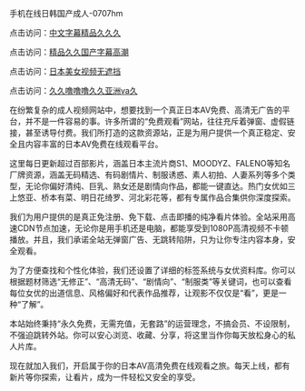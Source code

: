 手机在线日韩国产成人-0707hm


点击访问：<a href="https://bered.pages.dev/">中文字幕精品久久久</a>

点击访问：<a href="https://gsd-agv.pages.dev/">精品久久国产字幕高潮</a>

点击访问：<a href="https://tfda.pages.dev/">日本美女视频无遮挡</a>

点击访问：<a href="https://cfad.pages.dev/">久久噜噜噜久久亚洲va久</a>


在纷繁复杂的成人视频网站中，想要找到一个真正日本AV免费、高清无广告的平台，并不是一件容易的事。许多所谓的“免费观看”网站，往往充斥着弹窗、虚假链接，甚至诱导付费。我们所打造的这款资源站，正是为用户提供一个真正稳定、安全且内容丰富的日本AV免费在线观看平台。

这里每日更新超过百部影片，涵盖日本主流片商S1、MOODYZ、FALENO等知名厂牌资源，涵盖无码精选、有码剧情片、制服诱惑、素人初拍、人妻系列等多个类型，无论你偏好清纯、巨乳、熟女还是剧情向作品，都能一键直达。热门女优如三上悠亚、桥本有菜、明日花绮罗、河北彩花等，都有专属作品合集供你深度探索。

我们为用户提供的是真正免注册、免下载、点击即播的纯净看片体验。全站采用高速CDN节点加速，无论你是用手机还是电脑，都能享受到1080P高清视频不卡顿播放。并且，我们承诺全站无弹窗广告、无跳转陷阱，只为让你专注内容本身，安全观看。

为了方便查找和个性化体验，我们还设置了详细的标签系统与女优资料库。你可以根据题材筛选“无修正”、“高清无码”、“剧情向”、“制服类”等关键词，也可以查看每位女优的出道信息、风格偏好和代表作品推荐，让观影不仅仅是“看”，更是一种“了解”。

本站始终秉持“永久免费，无需充值，无套路”的运营理念，不搞会员、不设限制，不强迫跳转外站。你可以安心浏览、收藏、分享，将这里当作你每天放松身心的私人片库。

现在就加入我们，开启属于你的日本AV高清免费在线观看之旅。每天上线，都有新片等你探索，让看片，成为一件轻松又安全的享受。


<span style="display:none;">[Canonical link]( ）</span>
